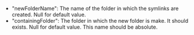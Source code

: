 * "newFolderName": The name of the folder in which the symlinks are created. Null for default value.
* "containingFolder": The folder in which the new folder is make. It should exists. Null for default value. This name should be absolute.
